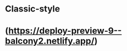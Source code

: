 # Classic-style
(https://deploy-preview-9--balcony2.netlify.app/)
 ==========================================  
